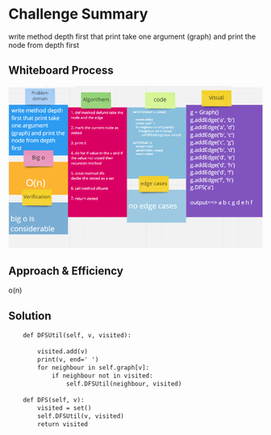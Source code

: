 # Challenge Summary
write method depth first that print take one argument (graph) and print the node from depth first

## Whiteboard Process
![img](code38.png)

## Approach & Efficiency
o(n)
## Solution

```
    def DFSUtil(self, v, visited):

        visited.add(v)
        print(v, end=' ')
        for neighbour in self.graph[v]:
            if neighbour not in visited:
                self.DFSUtil(neighbour, visited)
    
    def DFS(self, v):
        visited = set()
        self.DFSUtil(v, visited)
        return visited
```

